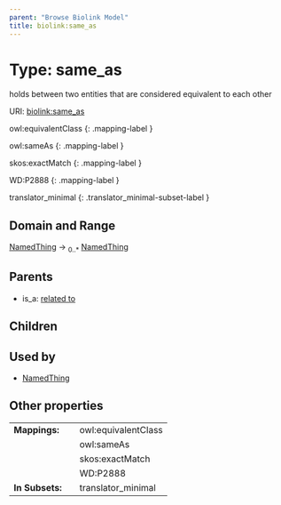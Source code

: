 ```yaml
---
parent: "Browse Biolink Model"
title: biolink:same_as
---
```


# Type: same_as


holds between two entities that are considered equivalent to each other

URI: [biolink:same_as](https://w3id.org/biolink/vocab/same_as)

owl:equivalentClass
{: .mapping-label }

owl:sameAs
{: .mapping-label }

skos:exactMatch
{: .mapping-label }

WD:P2888
{: .mapping-label }


translator_minimal
{: .translator_minimal-subset-label }


## Domain and Range

[NamedThing](NamedThing.md) ->  <sub>0..*</sub> [NamedThing](NamedThing.md)

## Parents

 *  is_a: [related to](related_to.md)

## Children


## Used by

 * [NamedThing](NamedThing.md)

## Other properties

|  |  |  |
| --- | --- | --- |
| **Mappings:** | | owl:equivalentClass |
|  | | owl:sameAs |
|  | | skos:exactMatch |
|  | | WD:P2888 |
| **In Subsets:** | | translator_minimal |

